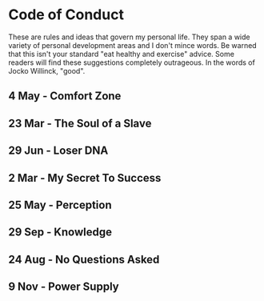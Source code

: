 # Code of Conduct
These are rules and ideas that govern my personal life. They span a wide variety of personal development areas and I don't mince words. Be warned that this isn't your standard "eat healthy and exercise" advice. Some readers will find these suggestions completely outrageous. In the words of Jocko Willinck, "good".

## 4 May - Comfort Zone

## 23 Mar - The Soul of a Slave

## 29 Jun - Loser DNA

## 2 Mar - My Secret To Success

## 25 May - Perception

## 29 Sep - Knowledge

## 24 Aug - No Questions Asked

## 9 Nov - Power Supply
